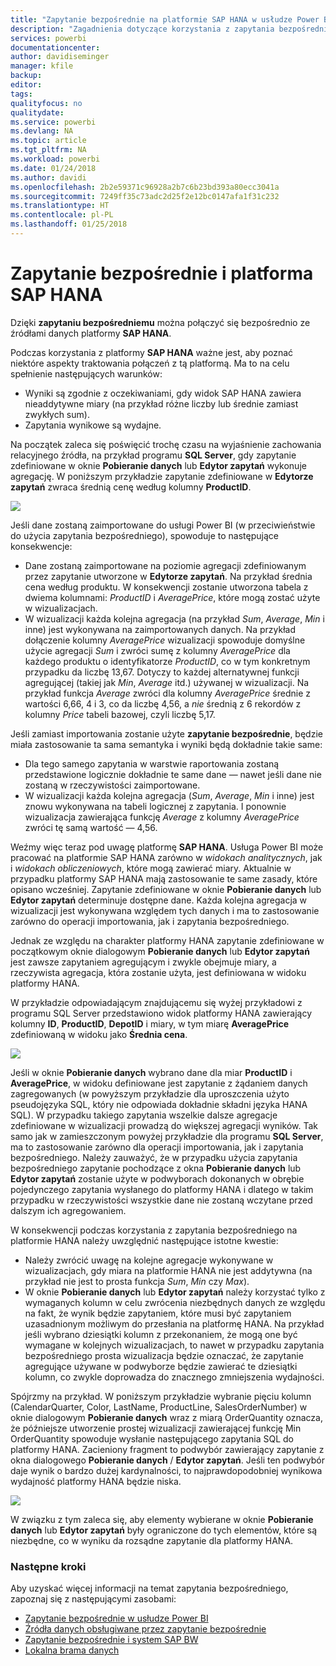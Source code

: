 ```yaml
---
title: "Zapytanie bezpośrednie na platformie SAP HANA w usłudze Power BI"
description: "Zagadnienia dotyczące korzystania z zapytania bezpośredniego na platformie SAP HANA"
services: powerbi
documentationcenter: 
author: davidiseminger
manager: kfile
backup: 
editor: 
tags: 
qualityfocus: no
qualitydate: 
ms.service: powerbi
ms.devlang: NA
ms.topic: article
ms.tgt_pltfrm: NA
ms.workload: powerbi
ms.date: 01/24/2018
ms.author: davidi
ms.openlocfilehash: 2b2e59371c96928a2b7c6b23bd393a80ecc3041a
ms.sourcegitcommit: 7249ff35c73adc2d25f2e12bc0147afa1f31c232
ms.translationtype: HT
ms.contentlocale: pl-PL
ms.lasthandoff: 01/25/2018
---
```

# <a name="directquery-and-sap-hana"></a>Zapytanie bezpośrednie i platforma SAP HANA
Dzięki **zapytaniu bezpośredniemu** można połączyć się bezpośrednio ze źródłami danych platformy **SAP HANA**.

Podczas korzystania z platformy **SAP HANA** ważne jest, aby poznać niektóre aspekty traktowania połączeń z tą platformą. Ma to na celu spełnienie następujących warunków:

* Wyniki są zgodnie z oczekiwaniami, gdy widok SAP HANA zawiera nieaddytywne miary (na przykład różne liczby lub średnie zamiast zwykłych sum).
* Zapytania wynikowe są wydajne.

Na początek zaleca się poświęcić trochę czasu na wyjaśnienie zachowania relacyjnego źródła, na przykład programu **SQL Server**, gdy zapytanie zdefiniowane w oknie **Pobieranie danych** lub **Edytor zapytań** wykonuje agregację. W poniższym przykładzie zapytanie zdefiniowane w **Edytorze zapytań** zwraca średnią cenę według kolumny **ProductID**.

![](media/desktop-directquery-sap-hana/directquery-sap-hana_01.png)

Jeśli dane zostaną zaimportowane do usługi Power BI (w przeciwieństwie do użycia zapytania bezpośredniego), spowoduje to następujące konsekwencje:

* Dane zostaną zaimportowane na poziomie agregacji zdefiniowanym przez zapytanie utworzone w **Edytorze zapytań**. Na przykład średnia cena według produktu. W konsekwencji zostanie utworzona tabela z dwiema kolumnami: *ProductID* i *AveragePrice*, które mogą zostać użyte w wizualizacjach.
* W wizualizacji każda kolejna agregacja (na przykład *Sum*, *Average*, *Min* i inne) jest wykonywana na zaimportowanych danych.  Na przykład dołączenie kolumny *AveragePrice* wizualizacji spowoduje domyślne użycie agregacji *Sum* i zwróci sumę z kolumny *AveragePrice* dla każdego produktu o identyfikatorze  *ProductID*, co w tym konkretnym przypadku da liczbę 13,67. Dotyczy to każdej alternatywnej funkcji agregującej (takiej jak *Min*, *Average* itd.) używanej w wizualizacji. Na przykład funkcja *Average* zwróci dla kolumny *AveragePrice* średnie z wartości 6,66, 4 i 3, co da liczbę 4,56, a *nie* średnią z 6 rekordów z kolumny *Price* tabeli bazowej, czyli liczbę 5,17.

Jeśli zamiast importowania zostanie użyte **zapytanie bezpośrednie**, będzie miała zastosowanie ta sama semantyka i wyniki będą dokładnie takie same:

* Dla tego samego zapytania w warstwie raportowania zostaną przedstawione logicznie dokładnie te same dane — nawet jeśli dane nie zostaną w rzeczywistości zaimportowane.
* W wizualizacji każda kolejna agregacja (*Sum*, *Average*, *Min* i inne) jest znowu wykonywana na tabeli logicznej z zapytania. I ponownie wizualizacja zawierająca funkcję *Average* z kolumny *AveragePrice* zwróci tę samą wartość — 4,56.

Weźmy więc teraz pod uwagę platformę **SAP HANA**. Usługa Power BI może pracować na platformie SAP HANA zarówno w *widokach analitycznych*, jak i *widokach obliczeniowych*, które mogą zawierać miary. Aktualnie w przypadku platformy SAP HANA mają zastosowanie te same zasady, które opisano wcześniej. Zapytanie zdefiniowane w oknie **Pobieranie danych** lub **Edytor zapytań** determinuje dostępne dane. Każda kolejna agregacja w wizualizacji jest wykonywana względem tych danych i ma to zastosowanie zarówno do operacji importowania, jak i zapytania bezpośredniego.

Jednak ze względu na charakter platformy HANA zapytanie zdefiniowane w początkowym oknie dialogowym **Pobieranie danych** lub **Edytor zapytań** jest zawsze zapytaniem agregującym i zwykle obejmuje miary, a rzeczywista agregacja, która zostanie użyta, jest definiowana w widoku platformy HANA.

W przykładzie odpowiadającym znajdującemu się wyżej przykładowi z programu SQL Server przedstawiono widok platformy HANA zawierający kolumny **ID**, **ProductID**, **DepotID** i miary, w tym miarę **AveragePrice** zdefiniowaną w widoku jako **Średnia cena**.

![](media/desktop-directquery-sap-hana/directquery-sap-hana_02.png)

Jeśli w oknie **Pobieranie danych** wybrano dane dla miar **ProductID** i **AveragePrice**, w widoku definiowane jest zapytanie z żądaniem danych zagregowanych (w powyższym przykładzie dla uproszczenia użyto pseudojęzyka SQL, który nie odpowiada dokładnie składni języka HANA SQL). W przypadku takiego zapytania wszelkie dalsze agregacje zdefiniowane w wizualizacji prowadzą do większej agregacji wyników. Tak samo jak w zamieszczonym powyżej przykładzie dla programu **SQL Server**, ma to zastosowanie zarówno dla operacji importowania, jak i zapytania bezpośredniego. Należy zauważyć, że w przypadku użycia zapytania bezpośredniego zapytanie pochodzące z okna **Pobieranie danych** lub **Edytor zapytań** zostanie użyte w podwyborach dokonanych w obrębie pojedynczego zapytania wysłanego do platformy HANA i dlatego w takim przypadku w rzeczywistości wszystkie dane nie zostaną wczytane przed dalszym ich agregowaniem.

W konsekwencji podczas korzystania z zapytania bezpośredniego na platformie HANA należy uwzględnić następujące istotne kwestie:

* Należy zwrócić uwagę na kolejne agregacje wykonywane w wizualizacjach, gdy miara na platformie HANA nie jest addytywna (na przykład nie jest to prosta funkcja *Sum*, *Min* czy *Max*).
* W oknie **Pobieranie danych** lub **Edytor zapytań** należy korzystać tylko z wymaganych kolumn w celu zwrócenia niezbędnych danych ze względu na fakt, że wynik będzie zapytaniem, które musi być zapytaniem uzasadnionym możliwym do przesłania na platformę HANA. Na przykład jeśli wybrano dziesiątki kolumn z przekonaniem, że mogą one być wymagane w kolejnych wizualizacjach, to nawet w przypadku zapytania bezpośredniego prosta wizualizacja będzie oznaczać, że zapytanie agregujące używane w podwyborze będzie zawierać te dziesiątki kolumn, co zwykle doprowadza do znacznego zmniejszenia wydajności.

Spójrzmy na przykład. W poniższym przykładzie wybranie pięciu kolumn (CalendarQuarter, Color, LastName, ProductLine, SalesOrderNumber) w oknie dialogowym **Pobieranie danych** wraz z miarą OrderQuantity oznacza, że późniejsze utworzenie prostej wizualizacji zawierającej funkcję Min OrderQuantity spowoduje wysłanie następującego zapytania SQL do platformy HANA. Zacieniony fragment to podwybór zawierający zapytanie z okna dialogowego **Pobieranie danych** / **Edytor zapytań**. Jeśli ten podwybór daje wynik o bardzo dużej kardynalności, to najprawdopodobniej wynikowa wydajność platformy HANA będzie niska.

![](media/desktop-directquery-sap-hana/directquery-sap-hana_03.png)

W związku z tym zaleca się, aby elementy wybierane w oknie **Pobieranie danych** lub **Edytor zapytań** były ograniczone do tych elementów, które są niezbędne, co w wyniku da rozsądne zapytanie dla platformy HANA.

### <a name="next-steps"></a>Następne kroki
Aby uzyskać więcej informacji na temat zapytania bezpośredniego, zapoznaj się z następującymi zasobami:

* [Zapytanie bezpośrednie w usłudze Power BI](desktop-directquery-about.md)
* [Źródła danych obsługiwane przez zapytanie bezpośrednie](desktop-directquery-data-sources.md)
* [Zapytanie bezpośrednie i system SAP BW](desktop-directquery-sap-bw.md)
* [Lokalna brama danych](service-gateway-onprem.md)

